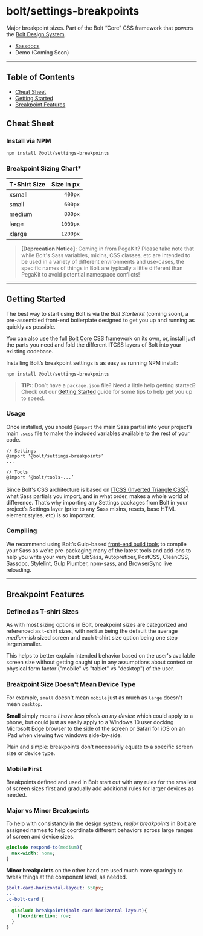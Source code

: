 # bolt/settings-breakpoints
Major breakpoint sizes. Part of the Bolt “Core” CSS framework that powers the [Bolt Design System](https://www.boltdesignsystem.com).

- [Sassdocs](http://localhost:3000/docs/#settings:breakpoints)
- Demo (Coming Soon)

- - - -
## Table of Contents
- [Cheat Sheet](#cheatsheet)
- [Getting Started](#gettingstarted)
- [Breakpoint Features](#breakpointfeatures)

## Cheat Sheet
### Install via NPM
```
npm install @bolt/settings-breakpoints
```

### Breakpoint Sizing Chart*

| T-Shirt Size  | Size in px |
| :------------ | ---------: |
| xsmall        | `400px`    |
| small         | `600px`    |
| medium        | `800px`    |
| large         | `1000px`   |
| xlarge        | `1200px`   |


> **[Deprecation Notice]:** Coming in from PegaKit? Please take note that while Bolt's Sass variables, mixins, CSS classes, etc are intended to be used in a variety of different environments and use-cases, the specific names of things in Bolt are typically a little different than PegaKit to avoid potential namespace conflicts!

- - - -

## Getting Started
The best way to start using Bolt is via the *Bolt Starterkit* (coming soon), a pre-assembled front-end boilerplate designed to get you up and running as quickly as possible.

You can also use the full [Bolt Core](https://www.npmjs.com/package/@bolt/core) CSS framework on its own, or, install just the parts you need and fold the different ITCSS layers of Bolt into your existing codebase.

Installing Bolt’s breakpoint settings is as easy as running NPM install:

```
npm install @bolt/settings-breakpoints
```

> **TIP:**: Don’t have a `package.json` file? Need a little help getting started? Check out our [Getting Started](https://www.boltdesignsystem.com/getting-started) guide for some tips to help get you up to speed.

### Usage
Once installed, you should  `@import`  the main Sass partial into your project’s main `.scss` file to make the included variables available to the rest of your code.

```
// Settings
@import ‘@bolt/settings-breakpoints’
...

// Tools
@import ‘@bolt/tools-...’
```

Since Bolt's CSS architecture is based on [ITCSS (Inverted Triangle CSS)](http://www.creativebloq.com/web-design/manage-large-css-projects-itcss-101517528)<sup>[1](#1-learn-more-about-itcss)</sup>, what Sass partials you import, and in what order, makes a whole world of difference. That’s why importing any Settings packages from Bolt in your project’s Settings layer (prior to any Sass mixins, resets, base HTML element styles, etc) is so important.

### Compiling
We recommend using Bolt’s Gulp-based [front-end build tools](https://www.npmjs.com/package/@bolt/build-tools) to compile your Sass as we're pre-packaging many of the latest tools and add-ons to help you write your very best: LibSass, Autoprefixer, PostCSS, CleanCSS, Sassdoc, Stylelint, Gulp Plumber, npm-sass, and BrowserSync live reloading.
- - - -

## Breakpoint Features

### Defined as T-shirt Sizes
As with most sizing options in Bolt, breakpoint sizes are categorized and referenced as t-shirt sizes, with `medium` being the default the average *medium-ish* sized screen and each t-shirt size option being one step larger/smaller.

This helps to better explain intended behavior based on the user's available screen size without getting caught up in any assumptions about context or physical form factor ("mobile" vs "tablet" vs "desktop") of the user.

### Breakpoint Size Doesn't Mean Device Type
For example, `small` doesn't mean `mobile` just as much as `large` doesn't mean `desktop`.

**Small** simply means *I have less pixels on my device* which could apply to a phone, but could just as easily apply  to a Windows 10 user docking Microsoft Edge browser to the side of the screen or Safari for iOS on an iPad when viewing two windows side-by-side.

Plain and simple: breakpoints don't necessarily equate to a specific screen size or device type.


### Mobile First
Breakpoints defined and used in Bolt start out with any rules for the smallest of screen sizes first and gradually add additional rules for larger devices as needed.

### Major vs Minor Breakpoints
To help with consistancy in the design system, *major breakpoints* in Bolt are assigned names to help coordinate different behaviors across large ranges of screen and device sizes.

```Sass
@include respond-to(medium){
  max-width: none;
}
```

**Minor breakpoints** on the other hand are used much more sparingly to tweak things at the component level, as needed.
```Sass
$bolt-card-horizontal-layout: 650px;
...
.c-bolt-card {
  ...
  @include breakpoint($bolt-card-horizontal-layout){
    flex-direction: row;
  }
}
```
